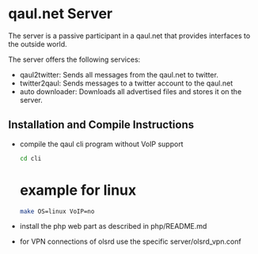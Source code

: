 qaul.net Server
===============

The server is a passive participant in a qaul.net that provides interfaces to the outside
world. 

The server offers the following services:
* qaul2twitter: 
  Sends all messages from the qaul.net to twitter.
* twitter2qaul: 
  Sends messages to a twitter account to the qaul.net
* auto downloader: 
  Downloads all advertised files and stores it on the server.


Installation and Compile Instructions
--------------------------------------

* compile the qaul cli program without VoIP support

	````bash
	cd cli
	````
	# example for linux
	````bash
	make OS=linux VoIP=no
	````


* install the php web part as described in php/README.md
* for VPN connections of olsrd use the specific server/olsrd_vpn.conf
